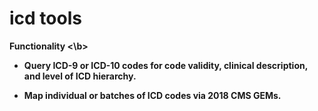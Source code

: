 # icd tools

<b> Functionality <\b>

* Query ICD-9 or ICD-10 codes for code validity, clinical description, and level of ICD hierarchy.

* Map individual or batches of ICD codes via 2018 CMS GEMs.



